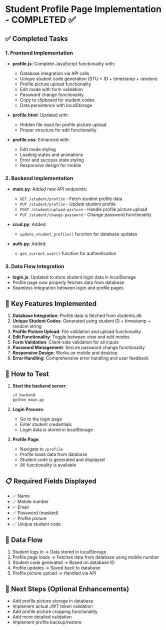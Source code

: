 # Student Profile Page Implementation - COMPLETED ✅

## ✅ Completed Tasks

### 1. Frontend Implementation
- **profile.js**: Complete JavaScript functionality with:
  - Database integration via API calls
  - Unique student code generation (STU + ID + timestamp + random)
  - Profile picture upload functionality
  - Edit mode with form validation
  - Password change functionality
  - Copy to clipboard for student codes
  - Data persistence with localStorage

- **profile.html**: Updated with:
  - Hidden file input for profile picture upload
  - Proper structure for edit functionality

- **profile.css**: Enhanced with:
  - Edit mode styling
  - Loading states and animations
  - Error and success state styling
  - Responsive design for mobile

### 2. Backend Implementation
- **main.py**: Added new API endpoints:
  - `GET /student/profile` - Fetch student profile data
  - `PUT /student/profile` - Update student profile
  - `POST /student/upload-picture` - Handle profile picture upload
  - `PUT /student/change-password` - Change password functionality

- **crud.py**: Added:
  - `update_student_profile()` function for database updates

- **auth.py**: Added:
  - `get_current_user()` function for authentication

### 3. Data Flow Integration
- **login.js**: Updated to store student login data in localStorage
- Profile page now properly fetches data from database
- Seamless integration between login and profile pages

## 🔧 Key Features Implemented

1. **Database Integration**: Profile data is fetched from students.db
2. **Unique Student Codes**: Generated using student ID + timestamp + random string
3. **Profile Picture Upload**: File validation and upload functionality
4. **Edit Functionality**: Toggle between view and edit modes
5. **Form Validation**: Client-side validation for all inputs
6. **Password Management**: Secure password change functionality
7. **Responsive Design**: Works on mobile and desktop
8. **Error Handling**: Comprehensive error handling and user feedback

## 🚀 How to Test

1. **Start the backend server**:
   ```bash
   cd backend
   python main.py
   ```

2. **Login Process**:
   - Go to the login page
   - Enter student credentials
   - Login data is stored in localStorage

3. **Profile Page**:
   - Navigate to `/profile`
   - Profile loads data from database
   - Student code is generated and displayed
   - All functionality is available

## 📋 Required Fields Displayed
- ✅ Name
- ✅ Mobile number
- ✅ Email
- ✅ Password (masked)
- ✅ Profile picture
- ✅ Unique student code

## 🔄 Data Flow
1. Student logs in → Data stored in localStorage
2. Profile page loads → Fetches data from database using mobile number
3. Student code generated → Based on database ID
4. Profile updates → Saved back to database
5. Profile picture upload → Handled via API

## 🎯 Next Steps (Optional Enhancements)
- Add profile picture storage in database
- Implement actual JWT token validation
- Add profile picture cropping functionality
- Add more detailed validation
- Implement profile backup/restore

